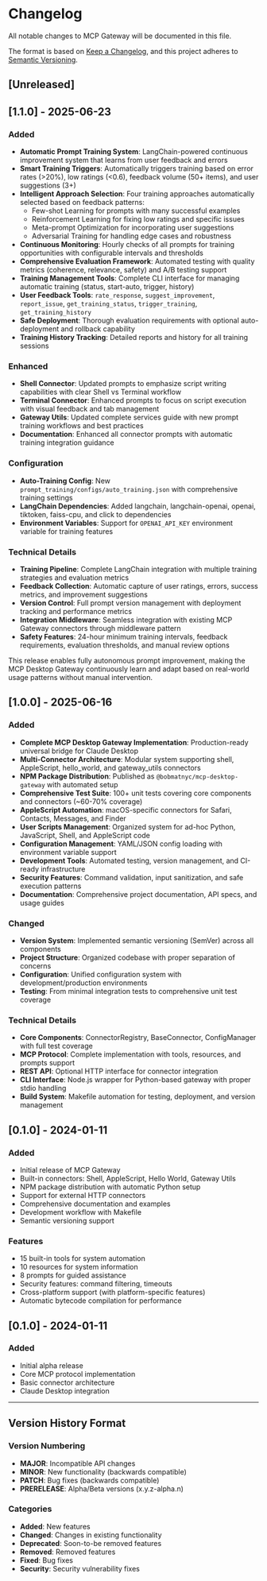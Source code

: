# Changelog

All notable changes to MCP Gateway will be documented in this file.

The format is based on [Keep a Changelog](https://keepachangelog.com/en/1.0.0/),
and this project adheres to [Semantic Versioning](https://semver.org/spec/v2.0.0.html).

## [Unreleased]

## [1.1.0] - 2025-06-23

### Added
- **Automatic Prompt Training System**: LangChain-powered continuous improvement system that learns from user feedback and errors
- **Smart Training Triggers**: Automatically triggers training based on error rates (>20%), low ratings (<0.6), feedback volume (50+ items), and user suggestions (3+)
- **Intelligent Approach Selection**: Four training approaches automatically selected based on feedback patterns:
  - Few-shot Learning for prompts with many successful examples
  - Reinforcement Learning for fixing low ratings and specific issues
  - Meta-prompt Optimization for incorporating user suggestions
  - Adversarial Training for handling edge cases and robustness
- **Continuous Monitoring**: Hourly checks of all prompts for training opportunities with configurable intervals and thresholds
- **Comprehensive Evaluation Framework**: Automated testing with quality metrics (coherence, relevance, safety) and A/B testing support
- **Training Management Tools**: Complete CLI interface for managing automatic training (status, start-auto, trigger, history)
- **User Feedback Tools**: `rate_response`, `suggest_improvement`, `report_issue`, `get_training_status`, `trigger_training`, `get_training_history`
- **Safe Deployment**: Thorough evaluation requirements with optional auto-deployment and rollback capability
- **Training History Tracking**: Detailed reports and history for all training sessions

### Enhanced
- **Shell Connector**: Updated prompts to emphasize script writing capabilities with clear Shell vs Terminal workflow
- **Terminal Connector**: Enhanced prompts to focus on script execution with visual feedback and tab management
- **Gateway Utils**: Updated complete services guide with new prompt training workflows and best practices
- **Documentation**: Enhanced all connector prompts with automatic training integration guidance

### Configuration
- **Auto-Training Config**: New `prompt_training/configs/auto_training.json` with comprehensive training settings
- **LangChain Dependencies**: Added langchain, langchain-openai, openai, tiktoken, faiss-cpu, and click to dependencies
- **Environment Variables**: Support for `OPENAI_API_KEY` environment variable for training features

### Technical Details
- **Training Pipeline**: Complete LangChain integration with multiple training strategies and evaluation metrics
- **Feedback Collection**: Automatic capture of user ratings, errors, success metrics, and improvement suggestions
- **Version Control**: Full prompt version management with deployment tracking and performance metrics
- **Integration Middleware**: Seamless integration with existing MCP Gateway connectors through middleware pattern
- **Safety Features**: 24-hour minimum training intervals, feedback requirements, evaluation thresholds, and manual review options

This release enables fully autonomous prompt improvement, making the MCP Desktop Gateway continuously learn and adapt based on real-world usage patterns without manual intervention.

## [1.0.0] - 2025-06-16

### Added
- **Complete MCP Desktop Gateway Implementation**: Production-ready universal bridge for Claude Desktop
- **Multi-Connector Architecture**: Modular system supporting shell, AppleScript, hello_world, and gateway_utils connectors
- **NPM Package Distribution**: Published as `@bobmatnyc/mcp-desktop-gateway` with automated setup
- **Comprehensive Test Suite**: 100+ unit tests covering core components and connectors (~60-70% coverage)
- **AppleScript Automation**: macOS-specific connectors for Safari, Contacts, Messages, and Finder
- **User Scripts Management**: Organized system for ad-hoc Python, JavaScript, Shell, and AppleScript code
- **Configuration Management**: YAML/JSON config loading with environment variable support
- **Development Tools**: Automated testing, version management, and CI-ready infrastructure
- **Security Features**: Command validation, input sanitization, and safe execution patterns
- **Documentation**: Comprehensive project documentation, API specs, and usage guides

### Changed
- **Version System**: Implemented semantic versioning (SemVer) across all components
- **Project Structure**: Organized codebase with proper separation of concerns
- **Configuration**: Unified configuration system with development/production environments
- **Testing**: From minimal integration tests to comprehensive unit test coverage

### Technical Details
- **Core Components**: ConnectorRegistry, BaseConnector, ConfigManager with full test coverage
- **MCP Protocol**: Complete implementation with tools, resources, and prompts support
- **REST API**: Optional HTTP interface for connector integration
- **CLI Interface**: Node.js wrapper for Python-based gateway with proper stdio handling
- **Build System**: Makefile automation for testing, deployment, and version management

## [0.1.0] - 2024-01-11

### Added
- Initial release of MCP Gateway
- Built-in connectors: Shell, AppleScript, Hello World, Gateway Utils
- NPM package distribution with automatic Python setup
- Support for external HTTP connectors
- Comprehensive documentation and examples
- Development workflow with Makefile
- Semantic versioning support

### Features
- 15 built-in tools for system automation
- 10 resources for system information
- 8 prompts for guided assistance
- Security features: command filtering, timeouts
- Cross-platform support (with platform-specific features)
- Automatic bytecode compilation for performance

## [0.1.0] - 2024-01-11

### Added
- Initial alpha release
- Core MCP protocol implementation
- Basic connector architecture
- Claude Desktop integration

---

## Version History Format

### Version Numbering
- **MAJOR**: Incompatible API changes
- **MINOR**: New functionality (backwards compatible)
- **PATCH**: Bug fixes (backwards compatible)
- **PRERELEASE**: Alpha/Beta versions (x.y.z-alpha.n)

### Categories
- **Added**: New features
- **Changed**: Changes in existing functionality
- **Deprecated**: Soon-to-be removed features
- **Removed**: Removed features
- **Fixed**: Bug fixes
- **Security**: Security vulnerability fixes